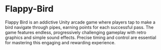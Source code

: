 # Flappy-Bird
Flappy Bird is an addictive Unity arcade game where players tap to make a bird navigate through pipes, earning points for each successful pass. The game features endless, progressively challenging gameplay with retro graphics and simple sound effects. Precise timing and control are essential for mastering this engaging and rewarding experience.
